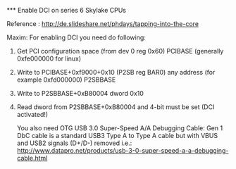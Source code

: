 *** Enable DCI on series 6 Skylake CPUs

   Reference : http://de.slideshare.net/phdays/tapping-into-the-core

   Maxim: For enabling DCI you need do following:

   1. Get PCI configuration space (from dev 0 reg 0x60) PCIBASE
      (generally 0xfe000000 for linux)
   2. Write to PCIBASE+0xf9000+0x10 (P2SB reg BAR0)
      any address (for example 0xfd000000) P2SBBASE
   3. Write to P2SBBASE+0xB80004 dword 0x10
   4. Read dword from P2SBBASE+0xB80004 and 4-bit must be set (DCI activated!)

       You also need OTG USB 3.0 Super-Speed A/A Debugging Cable:
       Gen 1 DbC cable is a standard USB3 Type A to Type A cable but with VBUS and USB2 signals (D+/D-) removed
       i.e.: http://www.datapro.net/products/usb-3-0-super-speed-a-a-debugging-cable.html
